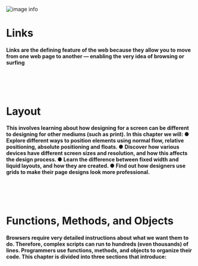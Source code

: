 ![image info](https://searchengineland.com/figz/wp-content/seloads/2016/09/links-content-sharing-ss-1920-800x563.jpg)
# Links
#### Links are the defining feature of the web because they allow you to move from one web page to another — enabling the very idea of browsing or surfing
<p>&nbsp;</p>
<p>&nbsp;</p> 

# Layout
#### This involves learning about how designing for a screen can be different to designing for other mediums (such as print). In this chapter we will: ● Explore different ways to position elements using normal flow, relative positioning, absolute positioning and floats. ● Discover how various devices have different screen sizes and resolution, and how this affects the design process. ● Learn the difference between fixed width and liquid layouts, and how they are created. ● Find out how designers use grids to make their page designs look more professional.
<p>&nbsp;</p>
<p>&nbsp;</p> 

# Functions, Methods, and Objects
#### Browsers require very detailed instructions about what we want them to do. Therefore, complex scripts can run to hundreds (even thousands) of lines. Programmers use functions, methods, and objects to organize their code. This chapter is divided into three sections that introduce: 